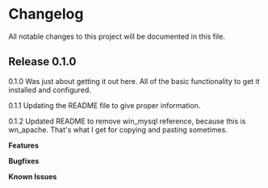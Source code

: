 # Changelog

All notable changes to this project will be documented in this file.

## Release 0.1.0

0.1.0 Was just about getting it out here.  All of the basic functionality to get it installed and configured.

0.1.1 Updating the README file to give proper information.

0.1.2 Updated README to remove win_mysql reference, because this is wn_apache.  That's what I get for copying and pasting sometimes.

**Features**

**Bugfixes**

**Known Issues**
